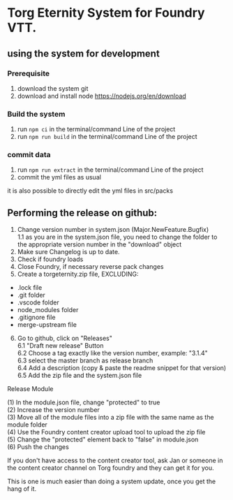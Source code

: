# **Torg Eternity System** for Foundry VTT.

## using the system for development

### Prerequisite

1. download the system git
1. download and install node https://nodejs.org/en/download

### Build the system

1. run `npm ci` in the terminal/command Line of the project
1. run `npm run build` in the terminal/command Line of the project

### commit data

1. run `npm run extract` in the terminal/command Line of the project
1. commit the yml files as usual

it is also possible to directly edit the yml files in src/packs

## Performing the release on github:

1. Change version number in system.json (Major.NewFeature.Bugfix)  
   1.1 as you are in the system.json file, you need to change the folder to the appropriate version number in the
   "download" object
1. Make sure Changelog is up to date.
1. Check if foundry loads
1. Close Foundry, if necessary reverse pack changes
1. Create a torgeternity.zip file, EXCLUDING:

- .lock file
- .git folder
- .vscode folder
- node_modules folder
- .gitignore file
- merge-upstream file

6.  Go to github, click on "Releases"  
    6.1 "Draft new release" Button  
    6.2 Choose a tag exactly like the version number, example: "3.1.4"  
    6.3 select the master branch as release branch  
    6.4 Add a description (copy & paste the readme snippet for that version)  
    6.5 Add the zip file and the system.json file

Release Module

(1) In the module.json file, change "protected" to true  
(2) Increase the version number  
(3) Move all of the module files into a zip file with the same name as the module folder  
(4) Use the Foundry content creator upload tool to upload the zip file  
(5) Change the "protected" element back to "false" in module.json  
(6) Push the changes

If you don't have access to the content creator tool, ask Jan or someone in the content creator channel on Torg foundry
and they can get it for you.

This is one is much easier than doing a system update, once you get the hang of it.
